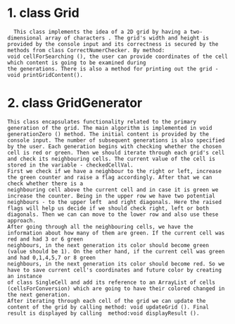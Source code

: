# 1. class Grid

      This class implements the idea of a 2D grid by having a two-dimensional array of characters . The grid's width and height is
    provided by the console input and its correctness is secured by the methods from class CorrectNumerChecker. By method:
    void cellForSearching (), the user can provide coordinates of the cell which content is going to be examined during
    the generations. There is also a method for printing out the grid - void printGridContent().

# 2. class GridGenerator

    This class encapsulates functionality related to the primary generation of the grid. The main algorithm is implemented in void generationZero () method. The initial content is provided by the console input. The number of subsequent generations is also specified by the user. Each generation begins with checking whether the chosen cell is red or green. Then we should iterate through each grid's cell and check its neighbouring cells. The current value of the cell is stored in the variable - checkedCellVal.
    First we check if we have a neighbour to the right or left, increase the green counter and raise a flag accordingly. After that we can check whether there is a
    neighbouring cell above the current cell and in case it is green we increase the counter. Being in the upper row we have two potential neighbours - to the upper left  and right diagonals. Here the raised flags will help us decide if we should check right, left or both diagonals. Then we can can move to the lower row and also use these 
    approach. 
    After going through all the neighbouring cells, we have the information about how many of them are green. If the current cell was red and had 3 or 6 green 
    neighbours, in the next generation its color should become green (value should be 1). On the other hand, if the current cell was green and had 0,1,4,5,7 or 8 green
    neighbours, in the next generation its color should become red. So we have to save current cell's coordinates and future color by creating an instance
    of class SingleCell and add its reference to an ArrayList of cells (cellsForConversion) which are going to have their colored changed in the next generation.
    After iterating through each cell of the grid we can update the content of the grid by calling method: void updateGrid (). Final result is displayed by calling  method:void displayResult ().
